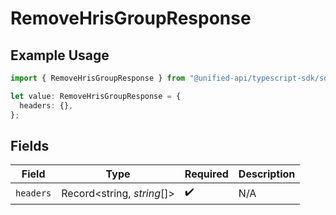 # RemoveHrisGroupResponse

## Example Usage

```typescript
import { RemoveHrisGroupResponse } from "@unified-api/typescript-sdk/sdk/models/operations";

let value: RemoveHrisGroupResponse = {
  headers: {},
};
```

## Fields

| Field                      | Type                       | Required                   | Description                |
| -------------------------- | -------------------------- | -------------------------- | -------------------------- |
| `headers`                  | Record<string, *string*[]> | :heavy_check_mark:         | N/A                        |
